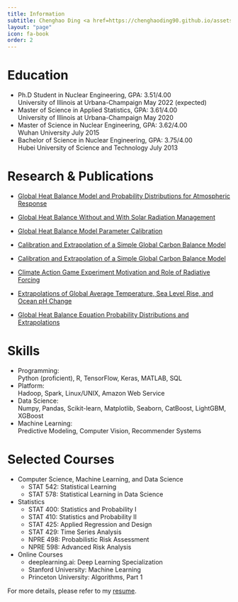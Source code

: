 ```yaml
---
title: Information
subtitle: Chenghao Ding <a href=https://chenghaoding90.github.io/assets/pdfs/Resume-Chenghao-Ding1.pdf> (Click to download my resume)</a>
layout: "page"
icon: fa-book
order: 2
---
```


# Education

<ul>
        <li>Ph.D Student in Nuclear Engineering, GPA: 3.51/4.00 <br />
        University of Illinois at Urbana-Champaign  May 2022 (expected) </li>
        <li>Master of Science in Applied Statistics, GPA: 3.61/4.00 <br />
        University of Illinois at Urbana-Champaign  May 2020 </li>
        <li>Master of Science in Nuclear Engineering, GPA: 3.62/4.00 <br />
        Wuhan University  July 2015</li>
        <li>Bachelor of Science in Nuclear Engineering, GPA: 3.75/4.00 <br />
        Hubei University of Science and Technology  July 2013</li>
    </ul>

# Research & Publications

<ul>
    <li><a href="https://chenghaoding90.github.io/assets/pdfs/Thesis-Chenghao-Ding[65].pdf">Global Heat Balance Model and Probability Distributions for Atmospheric Response</a></li>
</ul>

<ul>
    <li><a href="https://chenghaoding90.github.io/assets/pdfs/DING-THESIS-2018.pdf">Global Heat Balance Without and With Solar Radiation Management</a></li>
</ul>

<ul>
        <li><a href="https://chenghaoding90.github.io/assets/pdfs/CAGE22R4Fronted24Jul.pdf">Global Heat Balance Model Parameter Calibration</a></li>
     
</ul>  

<ul>
    <li><a href="https://chenghaoding90.github.io/assets/pdfs/CAGE22R2Fronted24Jul.pdf">
Calibration and Extrapolation of a Simple Global Carbon Balance Model</a></li>
</ul>

<ul>
    <li><a href="https://chenghaoding90.github.io/assets/pdfs/CAGE22R3Fronted24Jul.pdf">
Calibration and Extrapolation of a Simple Global Carbon Balance Model</a></li>
</ul>

<ul>
    <li><a href="https://chenghaoding90.github.io/assets/pdfs/CAGE22R1Fronted24Jul.pdf">
Climate Action Game Experiment Motivation and Role of Radiative Forcing</a></li>
</ul>

<ul>
    <li><a href="https://chenghaoding90.github.io/assets/pdfs/CAGE22R5Fronted24Jul.pdf">
Extrapolations of Global Average Temperature, Sea Level Rise, and Ocean pH Change</a></li>
</ul>

<ul>
    <li><a href="https://chenghaoding90.github.io/assets/pdfs/CAGE22R6Fronted24Jul.pdf">
Global Heat Balance Equation Probability Distributions and Extrapolations</a></li>
</ul>

# Skills

<ul>
        <li>Programming: <br />
        Python (proficient), R, TensorFlow, Keras, MATLAB, SQL</li>
        <li>Platform: <br />
        Hadoop, Spark, Linux/UNIX, Amazon Web Service</li>
        <li>Data Science:  <br />
        Numpy, Pandas, Scikit-learn, Matplotlib, Seaborn, CatBoost, LightGBM, XGBoost</li>
        <li>Machine Learning:  <br />
        Predictive Modeling, Computer Vision, Recommender Systems</li>
    </ul>
    
# Selected Courses
<ul>
<li> Computer Science, Machine Learning, and Data Science
        <ul>
         <li> STAT 542: Statistical Learning</li>
         <li> STAT 578: Statistical Learning in Data Science</li>
        </ul>
</li>

<li> Statistics
          <ul>
          <li>STAT 400: Statistics and Probability I</li>
          <li>STAT 410: Statistics and Probability II</li>
          <li>STAT 425: Applied Regression and Design</li>
          <li>STAT 429: Time Series Analysis</li>
          <li>NPRE 498: Probabilistic Risk Assessment</li>
          <li>NPRE 598: Advanced Risk Analysis</li>
          </ul>
</li>

<li> Online Courses
          <ul>
          <li>deeplearning.ai: Deep Learning Specialization</li>
          <li>Stanford University: Machine Learning</li>
          <li>Princeton University: Algorithms, Part 1</li>
          </ul>
</li>
</ul>   


For more details, please refer to my [resume](https://chenghaoding90.github.io/assets/pdfs/ChenghaoDing1.pdf).
